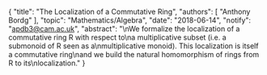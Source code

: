{
    "title": "The Localization of a Commutative Ring",
    "authors": [
        "Anthony Bordg"
    ],
    "topic": "Mathematics/Algebra",
    "date": "2018-06-14",
    "notify": "apdb3@cam.ac.uk",
    "abstract": "\nWe formalize the localization of a commutative ring R with respect to\na multiplicative subset (i.e. a submonoid of R seen as a\nmultiplicative monoid). This localization is itself a commutative ring\nand we build the natural homomorphism of rings from R to its\nlocalization."
}